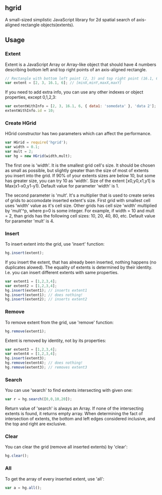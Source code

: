 ## hgrid

A small-sized simplistic JavaScript library for 2d spatial search of axis-aligned rectangle objects(extents).

## Usage

### Extent
Extent is a JavaScript Array or Array-like object that should have 4 numbers describing bottom left and top right points of an axis-aligned rectangle.
```js
// Rectangle with bottom left point (2, 3) and top right point (16.1, 6):
var extent = [2, 3, 16.1, 6]; // [minX,minY,maxX,maxY]
```

If you need to add extra info, you can use any other indexes or object properties, except 0,1,2,3:
```js
var extentWithInfo = [2, 3, 16.1, 6, { data1: 'somedata' }, 'data 2'];
extentWithInfo.id = 10;
```

### Create HGrid
HGrid constructor has two parameters which can affect the performance.
```js
var HGrid = require('hgrid');
var width = 0.1;
var mult = 2;
var hg = new HGrid(width,mult);
```
The first one is 'width'. It is the smallest grid cell's size. It should be chosen as small as possible, but slightly greater than the size of most of extents you insert into the grid.
If 90% of your extents sizes are below 10, but some has greater size, you can try 10 as 'width'.
Size of the extent [x0,y0,x1,y1] is Max(x1-x0,y1-y1).
Default value for parameter 'width' is 1.

The second parameter is 'mult'. It's a multiplier that is used to create series of grids to accomodate inserted extent's size.
First grid with smallest cell uses 'width' value as it's cell size. Other grids has cell size 'width' multiplied by 'mult'^p, where p>0 is some integer.
For example, if width = 10 and mult = 2, than grids has the following cell sizes: 10, 20, 40, 80, etc.
Default value for parameter 'mult' is 4.

### Insert
To insert extent into the grid, use 'insert' function:
```js
hg.insert(extent);
```
If you insert the extent, that has already been inserted, nothing happens (no duplicates alowed).
The equality of extents is determined by their identity. I.e. you can insert different extents with same properties.
```js
var extent1 = [1,2,3,4];
var extent2 = [1,2,3,4];
hg.insert(extent1); // inserts extent1
hg.insert(extent1); // does nothing!
hg.insert(extent2); // inserts extent2
```

### Remove
To remove extent from the grid, use 'remove' function:
```js
hg.remove(extent1);
```
Extent is removed by identity, not by its properties:
```js
var extent3 = [1,2,3,4];
var extent4 = [1,2,3,4];
hg.insert(extent3);
hg.remove(extent4); // does nothing!
hg.remove(extent3); // removes extent3
```

### Search
You can use 'search' to find extents intersecting with given one:
```js
var r = hg.search([0,0,10,20]);
```
Return value of 'search' is always an Array. If none of the intersecting extents is found, it returns empty array.
When determining the fact of intersection of extents, the bottom and left edges considered inclusive, and the top and right are exclusive.

### Clear
You can clear the grid (remove all inserted extents) by 'clear':
```js
hg.clear();
```
### All
To get the array of every inserted extent, use 'all':
```js
var a = hg.all();
```
